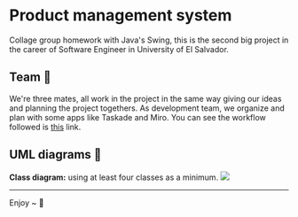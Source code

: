 # Product management system

Collage group homework with Java's Swing, this is the second big project in the career of Software Engineer in University of El Salvador.

## Team 💃
We're three mates, all work in the project in the same way giving our ideas and planning the project togethers. As development team, we organize and plan with some apps like Taskade and Miro. You can see the workflow followed is [this](https://miro.com/app/board/uXjVOATbF3M=/?share_link_id=640392129954) link.


## UML diagrams 🎢
**Class diagram:** using at least four classes as a minimum.
<img src='https://i.imgur.com/I4inVIA.jpg'>

----
Enjoy ~ 🎍




